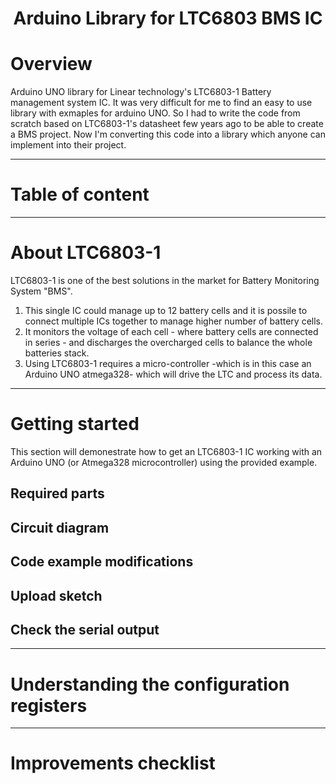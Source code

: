 <h1 align="center">Arduino Library for LTC6803 BMS IC</h1>

# Overview
Arduino UNO library for Linear technology's LTC6803-1 Battery management system IC. It was very difficult for me to find an easy to use library with exmaples for arduino UNO. So I had to write the code from scratch based on LTC6803-1's datasheet few years ago to be able to create a BMS project. Now I'm converting this code into a library which anyone can implement into their project. 

---

# Table of content

---

# About LTC6803-1
LTC6803-1 is one of the best solutions in the market for Battery Monitoring System "BMS". 
1. This single IC could manage up to 12 battery cells and it is possile to connect multiple ICs together to manage higher number of battery cells. 
2. It monitors the voltage of each cell - where battery cells are connected in series - and discharges the overcharged cells to balance the whole batteries stack. 
3. Using LTC6803-1 requires a micro-controller -which is in this case an Arduino UNO atmega328- which will drive the LTC and process its data.

---

# Getting started
This section will demonestrate how to get an LTC6803-1 IC working with an Arduino UNO (or Atmega328 microcontroller) using the provided example. 
## Required parts
## Circuit diagram
## Code example modifications
## Upload sketch
## Check the serial output

---

# Understanding the configuration registers

---

# Improvements checklist
